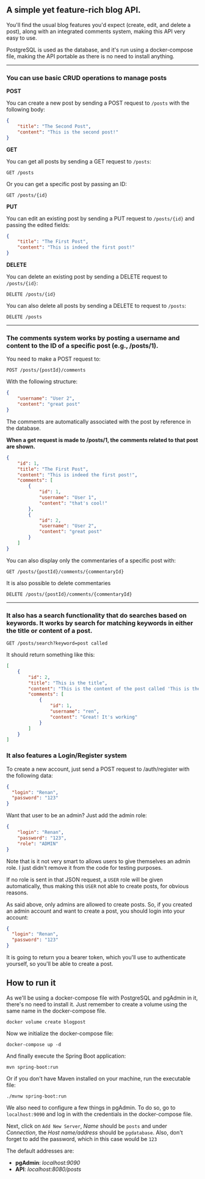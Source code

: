 ## A simple yet feature-rich blog API.

You'll find the usual blog features you'd expect (create, edit, and delete a post), along with an integrated comments system, making this API very easy to use.

PostgreSQL is used as the database, and it's run using a docker-compose file, making the API portable as there is no need to install anything.

<hr>

### **You can use basic CRUD operations to manage posts**

**POST**

You can create a new post by sending a POST request to `/posts` with the following body:

```json
{
    "title": "The Second Post",
    "content": "This is the second post!"
}
```

**GET**

You can get all posts by sending a GET request to `/posts`:

```
GET /posts
```

Or you can get a specific post by passing an ID:

```
GET /posts/{id}
```

**PUT**

You can edit an existing post by sending a PUT request to `/posts/{id}` and passing the edited fields:

```json
{
    "title": "The First Post",
    "content": "This is indeed the first post!"
}
```

**DELETE**

You can delete an existing post by sending a DELETE request to `/posts/{id}`:

```
DELETE /posts/{id}
```

You can also delete all posts by sending a DELETE to request to `/posts`:

```
DELETE /posts
```

<hr>

### **The comments system works by posting a username and content to the ID of a specific post (e.g., /posts/1).**

You need to make a POST request to:

```
POST /posts/{postId}/comments
```

With the following structure:

```json
{
    "username": "User 2",
    "content": "great post"
}
```

The comments are automatically associated with the post by reference in the database.

**When a get request is made to /posts/1, the comments related to that post are shown.**

```json
{
    "id": 1,
    "title": "The First Post",
    "content": "This is indeed the first post!",
    "comments": [
        {
            "id": 1,
            "username": "User 1",
            "content": "that's cool!"
        },
        {
            "id": 2,
            "username": "User 2",
            "content": "great post"
        }
    ]
}
```

You can also display only the commentaries of a specific post with:

```
GET /posts/{postId}/comments/{commentaryId}
```

It is also possible to delete commentaries

```
DELETE /posts/{postId}/comments/{commentaryId}
```

<hr>

### **It also has a search functionality that do searches based on keywords. It works by search for matching keywords in either the title or content of a post.**

```
GET /posts/search?keyword=post called
```

It should return something like this:

```json
[
    {
        "id": 2,
        "title": "This is the title",
        "content": "This is the content of the post called 'This is the title'",
        "comments": [
            {
                "id": 1,
                "username": "ren",
                "content": "Great! It's working"
            }
        ]
    }
]
```

### **It also features a Login/Register system**

To create a new account, just send a POST request to /auth/register with the following data:

```json
{
  "login": "Renan",
  "password": "123"
}
```

Want that user to be an admin? Just add the admin role:

```json
{
    "login": "Renan",
    "password": "123",
    "role": "ADMIN"
}
```

Note that is it not very smart to allows users to give themselves an admin role. I just didn't remove it from the code for testing purposes.

If no role is sent in that JSON request, a `USER` role will be given automatically, thus making this `USER` not able to create posts, for obvious reasons.

As said above, only admins are allowed to create posts. So, if you created an admin account and want to create a post, you should login into your account:

```json
{
  "login": "Renan",
  "password": "123"
}
```

It is going to return you a bearer token, which you'll use to authenticate yourself, so you'll be able to create a post.

## How to run it

As we'll be using a docker-compose file with PostgreSQL and pgAdmin in it, there's no need to install it. Just remember to create a volume using the same name in the docker-compose file.

```
docker volume create blogpost
```

Now we initialize the docker-compose file:

```
docker-compose up -d
```

And finally execute the Spring Boot application:

```
mvn spring-boot:run
```

Or if you don't have Maven installed on your machine, run the executable file:

```
./mvnw spring-boot:run
```


We also need to configure a few things in pgAdmin. To do so, go to `localhost:9090` and log in with the credentials in the docker-compose file.

Next, click on `Add New Server`, _Name_ should be `posts` and under _Connection_, the _Host name/address_ should be `pgdatabase`. Also, don't forget to add the password, which in this case would be `123`

The default addresses are:

- **pgAdmin**: 
_localhost:9090_
- **API**:
_localhost:8080/posts_

